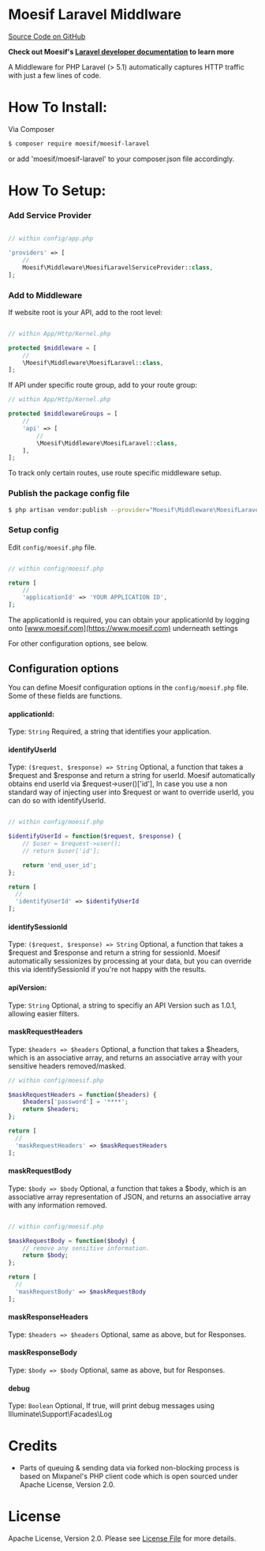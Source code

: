 Moesif Laravel Middlware
========================

[Source Code on GitHub](https://github.com/moesif/moesif-laravel)

__Check out Moesif's
[Laravel developer documentation](https://www.moesif.com/developer-documentation) to learn more__

A Middleware for PHP Laravel (> 5.1) automatically captures HTTP traffic with just a few lines of code.

How To Install:
===============

Via Composer

```bash
$ composer require moesif/moesif-laravel
```
or add 'moesif/moesif-laravel' to your composer.json file accordingly.

How To Setup:
=============

### Add Service Provider

```php

// within config/app.php

'providers' => [
    //
    Moesif\Middleware\MoesifLaravelServiceProvider::class,
];
```

### Add to Middleware

If website root is your API, add to the root level:

```php

// within App/Http/Kernel.php

protected $middleware = [
    //
    \Moesif\Middleware\MoesifLaravel::class,
];

```

If API under specific route group, add to your route group:

```php
// within App/Http/Kernel.php

protected $middlewareGroups = [
    //
    'api' => [
        //
        \Moesif\Middleware\MoesifLaravel::class,
    ],
];
```

To track only certain routes, use route specific middleware setup.


### Publish the package config file

```bash
$ php artisan vendor:publish --provider="Moesif\Middleware\MoesifLaravelServiceProvider"
```

### Setup config

Edit `config/moesif.php` file.

```php

// within config/moesif.php

return [
    //
    'applicationId' => 'YOUR APPLICATION ID',
];
```

The applicationId is required, you can obtain your applicationId by logging onto [www.moesif.com](https://www.moesif.com) underneath settings

For other configuration options, see below.

## Configuration options

You can define Moesif configuration options in the `config/moesif.php` file. Some of these fields are functions.

#### applicationId:
Type: `String`
Required, a string that identifies your application.

#### identifyUserId
Type: `($request, $response) => String`
Optional, a function that takes a $request and $response and return a string for userId. Moesif automatically obtains end userId via $request->user()['id'], In case you use a non standard way of injecting user into $request or want to override userId, you can do so with identifyUserId. 

```php

// within config/moesif.php

$identifyUserId = function($request, $response) {
    // $user = $request->user();
    // return $user['id'];

    return 'end_user_id';
};
```

```php
return [
  //
  'identifyUserId' => $identifyUserId
];
```

#### identifySessionId
Type: `($request, $response) => String`
Optional, a function that takes a $request and $response and return a string for sessionId. Moesif automatically sessionizes by processing at your data, but you can override this via identifySessionId if you're not happy with the results.

#### apiVersion:
Type: `String`
Optional, a string to specifiy an API Version such as 1.0.1, allowing easier filters.

#### maskRequestHeaders
Type: `$headers => $headers`
Optional, a function that takes a $headers, which is an associative array, and
returns an associative array with your sensitive headers removed/masked.

```php
// within config/moesif.php

$maskRequestHeaders = function($headers) {
    $headers['password'] = '****';
    return $headers;
};

return [
  //
  'maskRequestHeaders' => $maskRequestHeaders
];
```

#### maskRequestBody
Type: `$body => $body`
Optional, a function that takes a $body, which is an associative array representation of JSON, and
returns an associative array with any information removed.

```php

// within config/moesif.php

$maskRequestBody = function($body) {
    // remove any sensitive information.
    return $body;
};

return [
  //
  'maskRequestBody' => $maskRequestBody
];
```

#### maskResponseHeaders
Type: `$headers => $headers`
Optional, same as above, but for Responses.

#### maskResponseBody
Type: `$body => $body`
Optional, same as above, but for Responses.

#### debug
Type: `Boolean`
Optional, If true, will print debug messages using Illuminate\Support\Facades\Log

Credits
=======

- Parts of queuing & sending data via forked non-blocking process is based on Mixpanel's PHP client code which is open sourced under Apache License, Version 2.0.

License
=======

Apache License, Version 2.0. Please see [License File](LICENSE) for more details.

